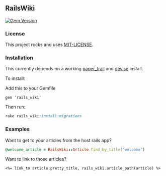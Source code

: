 ## RailsWiki
[![Gem Version](https://badge.fury.io/rb/rails_wiki.svg)](http://badge.fury.io/rb/rails_wiki)

### License

This project rocks and uses [MIT-LICENSE](https://github.com/HackerParadise2014/rails_wiki_engine/blob/master/MIT-LICENSE).

### Installation

This currently depends on a working [paper_trail](https://github.com/airblade/paper_trail) and [devise](https://github.com/plataformatec/devise) install.

To install: 

Add this to your Gemfile
```
gem 'rails_wiki'
```
Then run:
```ruby
rake rails_wiki:install:migrations
```

### Examples

Want to get to your articles from the host rails app?

```ruby
@welcome_article = RailsWiki::Article.find_by_title('welcome')
```

Want to link to those articles?

````
<%= link_to article.pretty_title, rails_wiki.article_path(article) %>
````